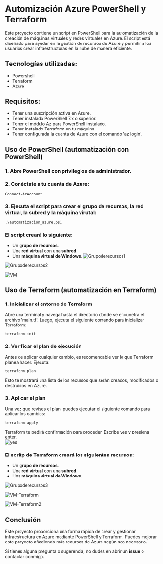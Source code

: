 # Automización Azure PowerShell y Terraform

Este proyecto contiene un script en PowerShell para la automatización de la creación de máquinas virtuales y redes virtuales en Azure. El script está diseñado para ayudar en la gestión de recursos de Azure y permitir a los usuarios crear infraestructuras en la nube de manera eficiente. 


## Tecnologías utilizadas:  
- Powershell
- Terraform
- Azure
  
  
## Requisitos:

- Tener una suscripción activa en Azure.
- Tener instalado PowerShell 7.x o superior.
- Tener el módulo Az para PowerShell instalado.
- Tener instalado Terraform en tu máquina.
- Tener configurada la cuenta de Azure con el comando 'az login'.
  
  

## Uso de PowerShell (automatización con PowerShell)

### 1. Abre PowerShell con privilegios de administrador.
### 2. Conéctate a tu cuenta de Azure:
```
Connect-AzAccount
```
### 3. Ejecuta el script para crear el grupo de recursos, la red virtual, la subred y la máquina virutal:
```
.\automatizacion_azure.ps1
```

### El script creará lo siguiente:

- Un **grupo de recursos**.
- Una **red virtual** con una **subred**.
- Una **máquina virtual de Windows**.
![Grupoderecursos1](https://github.com/user-attachments/assets/0406c85e-0e7f-4b6c-aade-f9ec8fca5231)

![Grupoderecursos2](https://github.com/user-attachments/assets/72ea5b09-4a62-41c0-af83-ad8a6d69f7fa)

![VM](https://github.com/user-attachments/assets/8cf8aee3-59a6-4b15-876f-9a44319933a9)




## Uso de Terraform (automatización en Terraform)  

### 1. Inicializar el entorno de Terraform  
Abre una terminal y navega hasta el directorio donde se encunetra el archivo 'main.tf'. Luego, ejecuta el siguiente comando para inicializar Terraform:  
```
terraform init
```
### 2. Verificar el plan de ejecución  
Antes de aplicar cualquier cambio, es recomendable ver lo que Terraform planea hacer. Ejecuta:  
```
terraform plan
```
Esto te mostrará una lista de los recursos que serán creados, modificados o destruidos en Azure.  
### 3. Aplicar el plan  
Una vez que revises el plan, puedes ejecutar el siguiente comando para aplicar los cambios:  
```
terraform apply
```
Terraform te pedirá confirmación para proceder. Escribe yes y presiona enter.    
![yes](https://github.com/user-attachments/assets/905130d3-7d6b-4d42-ae83-6dec8565bd82)



### El scritp de Terraform creará los siguientes recursos:  

- Un **grupo de recursos**.
- Una **red virtual** con una **subred**.
- Una **máquina virtual de Windows**.

![Grupoderecursos3](https://github.com/user-attachments/assets/e58cc4f5-87eb-44c5-8364-65ad4fa7ee36)



![VM-Terraform](https://github.com/user-attachments/assets/5c834b90-7520-439a-81c3-eb2be1fb6366)  



![VM-Terraform2](https://github.com/user-attachments/assets/138673ec-5e54-42d6-b672-e399621c9898)




## Conclusión
Este proyecto proporciona una forma rápida de crear y gestionar infraestructura en Azure mediante PowerShell y Terraform. Puedes mejorar este proyecto añadiendo más recursos de Azure según sea necesario.

Si tienes alguna pregunta o sugerencia, no dudes en abrir un **issue** o contactar conmigo.

  





